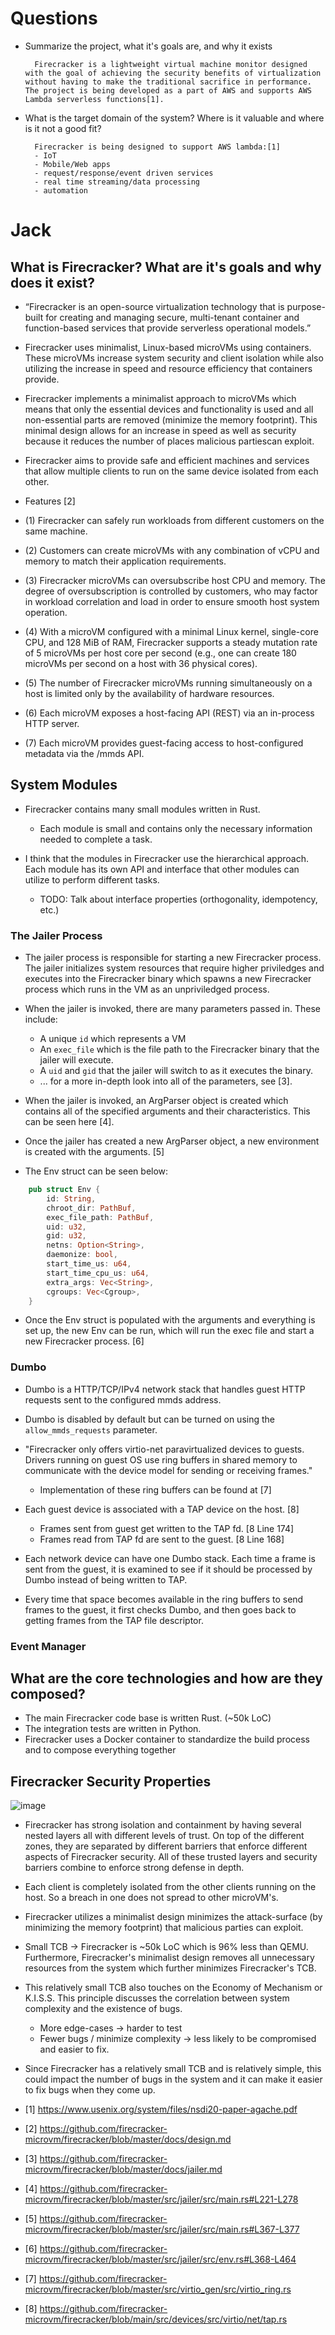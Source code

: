# Questions

* Summarize the project, what it's goals are, and why it exists

        Firecracker is a lightweight virtual machine monitor designed with the goal of achieving the security benefits of virtualization without having to make the traditional sacrifice in performance. The project is being developed as a part of AWS and supports AWS Lambda serverless functions[1].

* What is the target domain of the system? Where is it valuable and where is it not a good fit? 

        Firecracker is being designed to support AWS lambda:[1]
        - IoT
        - Mobile/Web apps
        - request/response/event driven services
        - real time streaming/data processing
        - automation

# Jack

## What is Firecracker? What are it's goals and why does it exist?

* “Firecracker is an open-source virtualization technology that is purpose-built for 
  creating and managing secure, multi-tenant container and function-based services that provide serverless operational models.”

* Firecracker uses minimalist, Linux-based microVMs using containers. 
  These microVMs increase system security and client isolation while also utilizing the increase in speed and resource efficiency that containers provide.

* Firecracker implements a minimalist approach to microVMs which means that only the essential devices and functionality is used and all non-essential parts are removed (minimize the memory footprint). 
  This minimal design allows for an increase in speed as well as security because it reduces the number of places malicious partiescan exploit. 

* Firecracker aims to provide safe and efficient machines and services that allow multiple clients to run on the same device isolated from each other.

* Features [2]
* (1) Firecracker can safely run workloads from different customers on the same machine.
* (2) Customers can create microVMs with any combination of vCPU and memory to match their application requirements.
* (3) Firecracker microVMs can oversubscribe host CPU and memory. The degree of oversubscription is controlled by customers, who may factor in workload correlation and load in order to ensure smooth host system operation.
* (4) With a microVM configured with a minimal Linux kernel, single-core CPU, and 128 MiB of RAM, Firecracker supports a steady mutation rate of 5 microVMs per host core per second 
      (e.g., one can create 180 microVMs per second on a host with 36 physical cores).
* (5) The number of Firecracker microVMs running simultaneously on a host is limited only by the availability of hardware resources.
* (6) Each microVM exposes a host-facing API (REST) via an in-process HTTP server.
* (7) Each microVM provides guest-facing access to host-configured metadata via the /mmds API.  

## System Modules

* Firecracker contains many small modules written in Rust.
    - Each module is small and contains only the necessary information needed to complete a task.

* I think that the modules in Firecracker use the hierarchical approach. Each module has its own API and interface
  that other modules can utilize to perform different tasks.
    - TODO: Talk about interface properties (orthogonality, idempotency, etc.)

### The Jailer Process

* The jailer process is responsible for starting a new Firecracker process. The jailer initializes system resources that require
  higher priviledges and executes into the Firecracker binary which spawns a new Firecracker process which runs in the VM as an
  unpriviledged process.

* When the jailer is invoked, there are many parameters passed in. These include:
    - A unique `id` which represents a VM
    - An `exec_file` which is the file path to the Firecracker binary that the jailer will execute.
    - A `uid` and `gid` that the jailer will switch to as it executes the binary.
    - ... for a more in-depth look into all of the parameters, see [3].

* When the jailer is invoked, an ArgParser object is created which contains all of the specified arguments and their characteristics.
  This can be seen here [4].

* Once the jailer has created a new ArgParser object, a new environment is created with the arguments. [5]

* The Env struct can be seen below:
```rust
    pub struct Env {
        id: String,
        chroot_dir: PathBuf,
        exec_file_path: PathBuf,
        uid: u32,
        gid: u32,
        netns: Option<String>,
        daemonize: bool,
        start_time_us: u64,
        start_time_cpu_us: u64,
        extra_args: Vec<String>,
        cgroups: Vec<Cgroup>,
    }
```

* Once the Env struct is populated with the arguments and everything is set up, the new Env can be run,
  which will run the exec file and start a new Firecracker process. [6] 

### Dumbo

* Dumbo is a HTTP/TCP/IPv4 network stack that handles guest HTTP requests sent to the configured mmds address.

* Dumbo is disabled by default but can be turned on using the `allow_mmds_requests` parameter.

* "Firecracker only offers virtio-net paravirtualized devices to guests. Drivers running on guest OS use
  ring buffers in shared memory to communicate with the device model for sending or receiving frames."
    - Implementation of these ring buffers can be found at [7]

* Each guest device is associated with a TAP device on the host. [8]
    - Frames sent from guest get written to the TAP fd. [8 Line 174]
    - Frames read from TAP fd are sent to the guest. [8 Line 168]

* Each network device can have one Dumbo stack. Each time a frame is sent from the guest, it is examined
  to see if it should be processed by Dumbo instead of being written to TAP.

* Every time that space becomes available in the ring buffers to send frames to the guest, it first checks Dumbo,
  and then goes back to getting frames from the TAP file descriptor.

### Event Manager



## What are the core technologies and how are they composed?

* The main Firecracker code base is written Rust. (~50k LoC)
* The integration tests are written in Python.
* Firecracker uses a Docker container to standardize the build process and to compose everything together

## Firecracker Security Properties

![image](https://raw.githubusercontent.com/firecracker-microvm/firecracker/main/docs/images/firecracker_threat_containment.png)

* Firecracker has strong isolation and containment by having several nested layers all with different levels of trust.
  On top of the different zones, they are separated by different barriers that enforce different aspects of Firecracker security.
  All of these trusted layers and security barriers combine to enforce strong defense in depth.

* Each client is completely isolated from the other clients running on the host. So a breach in one does not spread to other microVM's.

* Firecracker utilizes a minimalist design minimizes the attack-surface (by minimizing the memory footprint) that malicious parties can exploit.

* Small TCB -> Firecracker is ~50k LoC which is 96% less than QEMU. 
  Furthermore, Firecracker's minimalist design removes all unnecessary resources from the system
  which further minimizes Firecracker's TCB.

* This relatively small TCB also touches on the Economy of Mechanism or K.I.S.S.
  This principle discusses the correlation between system complexity and the existence of bugs.
    - More edge-cases -> harder to test
    - Fewer bugs / minimize complexity -> less likely to be compromised and easier to fix.
* Since Firecracker has a relatively small TCB and is relatively simple, this could impact the number
  of bugs in the system and it can make it easier to fix bugs when they come up.

* [1] https://www.usenix.org/system/files/nsdi20-paper-agache.pdf
* [2] https://github.com/firecracker-microvm/firecracker/blob/master/docs/design.md
* [3] https://github.com/firecracker-microvm/firecracker/blob/master/docs/jailer.md
* [4] https://github.com/firecracker-microvm/firecracker/blob/master/src/jailer/src/main.rs#L221-L278
* [5] https://github.com/firecracker-microvm/firecracker/blob/master/src/jailer/src/main.rs#L367-L377
* [6] https://github.com/firecracker-microvm/firecracker/blob/master/src/jailer/src/env.rs#L368-L464
* [7] https://github.com/firecracker-microvm/firecracker/blob/master/src/virtio_gen/src/virtio_ring.rs
* [8] https://github.com/firecracker-microvm/firecracker/blob/main/src/devices/src/virtio/net/tap.rs





